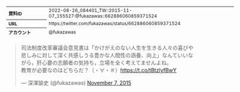 <table style="font-size: 9pt; width: 610px; margin-bottom: 20px; height: 80px;">
<tbody>
    <tr>
        <th align=left>資料ID</th>
        <td align=left>2022-08-26_084401_TW::2015-11-07_155527:@fukazawas::662886060859371524</td>
    </tr>
    <tr>
        <th align=left>URL</th>
        <td align=left>https://twitter.com/fukazawas/status/662886060859371524</td>
    </tr>
    <tr>
        <th align=left>アカウント</th>
        <td align=left>@fukazawas</td>
    </tr>
    <tr>
        <th align=left>ユーザ名</th>
        <td align=left>深澤諭史</td>
    </tr>
    <tr>
        <th align=left>ツイートの記録日時</th>
        <td align=left>2022-08-26_084401_</td>
    </tr>
</tbody>
</table>
<blockquote class="twitter-tweet" data-width="450"  data-lang="ja"><p lang="ja" dir="ltr">司法制度改革審議会意見書は「かけがえのない人生を生きる人々の喜びや悲しみに対して深く共感しうる豊かな人間性の涵養、向上」なんていいながら，肝心要の志願者の気持ち，立場を全く考えてませんよね。<br>教育が必要なのはどちらだ？（・∀・＃）<a href="https://t.co/tBtzlyfBwY">https://t.co/tBtzlyfBwY</a></p>&mdash; 深澤諭史 (@fukazawas) <a href="https://twitter.com/fukazawas/status/662886060859371524?ref_src=twsrc%5Etfw">November 7, 2015</a></blockquote>
<script async src="https://platform.twitter.com/widgets.js" charset="utf-8"></script>


